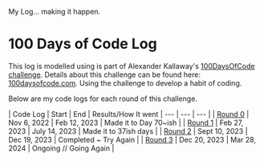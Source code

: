 <!-- markdownlint-disable MD022 MD024 MD032 MD033 -->

My Log... making it happen.

# 100 Days of Code Log
This log is modelled using is part of Alexander Kallaway's [100DaysOfCode challenge](https://github.com/Kallaway/100-days-of-code).
Details about this challenge can be found here: [100daysofcode.com](http://100daysofcode.com/). Using the challenge to develop a
habit of coding.

Below are my code logs for each round of this challenge.

| Code Log | Start | End | Results/How It went
| --- | --- | --- |
| [Round 0](log0.html) | Nov 6, 2022  | Feb 12, 2023  | Made it to Day 70~ish |
| [Round 1](log1.html) | Feb 27, 2023  | July 14, 2023  | Made it to 37ish days |
| [Round 2](log2.html) | Sept 10, 2023  | Dec 19, 2023  | Completed ~ Try Again |
| [Round 3](log3.html) | Dec 20, 2023  | Mar 28, 2024  | Ongoing // Going Again |

